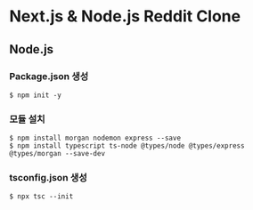 # Next.js & Node.js Reddit Clone
## Node.js
### Package.json 생성
```
$ npm init -y
```
### 모듈 설치
```
$ npm install morgan nodemon express --save
$ npm install typescript ts-node @types/node @types/express @types/morgan --save-dev
```
### tsconfig.json 생성
```
$ npx tsc --init
```